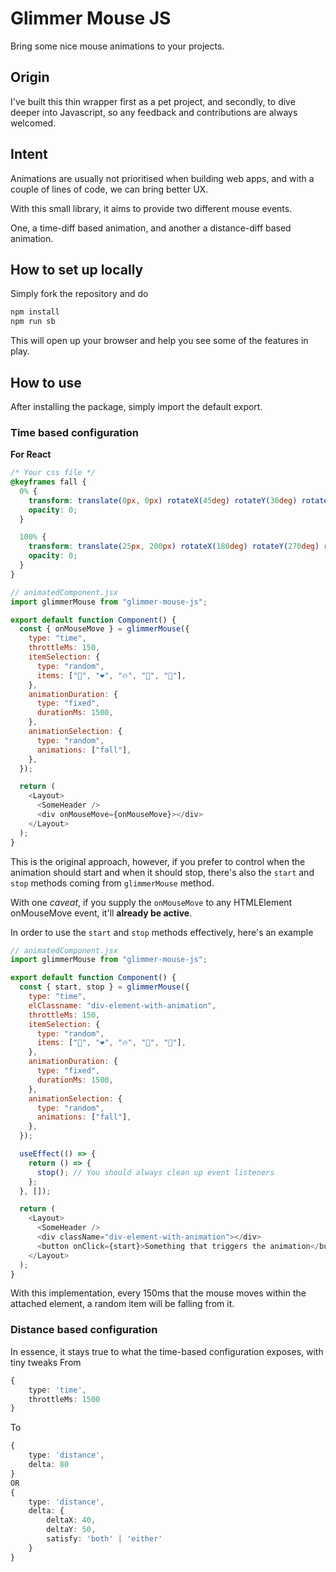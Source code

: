 # Glimmer Mouse JS

Bring some nice mouse animations to your projects.

## Origin

I've built this thin wrapper first as a pet project, and secondly, to dive deeper into Javascript, so any feedback and contributions are always welcomed.

## Intent

Animations are usually not prioritised when building web apps, and with a couple of lines of code, we can bring better UX.

With this small library, it aims to provide two different mouse events.

One, a time-diff based animation, and another a distance-diff based animation.

## How to set up locally

Simply fork the repository and do

```sh
npm install
npm run sb
```

This will open up your browser and help you see some of the features in play.

## How to use

After installing the package, simply import the default export.

### Time based configuration

**For React**

```css
/* Your css file */
@keyframes fall {
  0% {
    transform: translate(0px, 0px) rotateX(45deg) rotateY(30deg) rotateZ(0deg) scale(0.25);
    opacity: 0;
  }

  100% {
    transform: translate(25px, 200px) rotateX(180deg) rotateY(270deg) rotateZ(90deg) scale(1);
    opacity: 0;
  }
}
```

```javascript
// animatedComponent.jsx
import glimmerMouse from "glimmer-mouse-js";

export default function Component() {
  const { onMouseMove } = glimmerMouse({
    type: "time",
    throttleMs: 150,
    itemSelection: {
      type: "random",
      items: ["🌟", "❤️", "🔥", "🐬", "🦆"],
    },
    animationDuration: {
      type: "fixed",
      durationMs: 1500,
    },
    animationSelection: {
      type: "random",
      animations: ["fall"],
    },
  });

  return (
    <Layout>
      <SomeHeader />
      <div onMouseMove={onMouseMove}></div>
    </Layout>
  );
}
```

This is the original approach, however, if you prefer to control when the animation should start and when it should stop, there's also the `start` and `stop` methods coming from `glimmerMouse` method.

With one _caveat_, if you supply the `onMouseMove` to any HTMLElement onMouseMove event, it'll **already be active**.

In order to use the `start` and `stop` methods effectively, here's an example

```javascript
// animatedComponent.jsx
import glimmerMouse from "glimmer-mouse-js";

export default function Component() {
  const { start, stop } = glimmerMouse({
    type: "time",
    elClassname: "div-element-with-animation",
    throttleMs: 150,
    itemSelection: {
      type: "random",
      items: ["🌟", "❤️", "🔥", "🐬", "🦆"],
    },
    animationDuration: {
      type: "fixed",
      durationMs: 1500,
    },
    animationSelection: {
      type: "random",
      animations: ["fall"],
    },
  });

  useEffect(() => {
    return () => {
      stop(); // You should always clean up event listeners
    };
  }, []);

  return (
    <Layout>
      <SomeHeader />
      <div className="div-element-with-animation"></div>
      <button onClick={start}>Something that triggers the animation</button>
    </Layout>
  );
}
```

With this implementation, every 150ms that the mouse moves within the attached element, a random item will be falling from it.

### Distance based configuration

In essence, it stays true to what the time-based configuration exposes, with tiny tweaks
From

```ts
{
    type: 'time',
    throttleMs: 1500
}
```

To

```ts
{
    type: 'distance',
    delta: 80
}
OR
{
    type: 'distance',
    delta: {
        deltaX: 40,
        deltaY: 50,
        satisfy: 'both' | 'either'
    }
}
```
